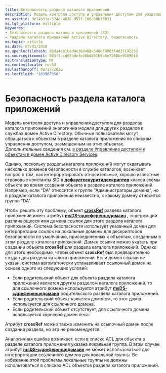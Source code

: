 ```yaml
---
title: Безопасность раздела каталога приложений
description: Модель контроля доступа и управления доступом для разделов каталога приложений аналогична модели для других разделов в службах домен Active Directory.
ms.assetid: 3e14b31a-524e-4b38-957f-166e80b35b31
ms.tgt_platform: multiple
keywords:
- Безопасность раздела каталога приложений (AD)
- Разделы каталога приложений Active Directory, безопасность
ms.topic: article
ms.date: 05/31/2018
ms.openlocfilehash: 80da4ce1b8d4e3604b8e546d79003f4d3719223d
ms.sourcegitcommit: 803f3ccd65bdefe36bd851b9c6e7280be9489016
ms.translationtype: MT
ms.contentlocale: ru-RU
ms.lasthandoff: 08/17/2020
ms.locfileid: "103987356"
---
```

# <a name="application-directory-partition-security"></a>Безопасность раздела каталога приложений

Модель контроля доступа и управления доступом для разделов каталога приложений аналогична модели для других разделов в службах домен Active Directory. Обычные пользователи могут обращаться к объектам в разделе каталога приложения по спискам управления доступом, размещенным на этих объектах. Дополнительные сведения см. [в разделе Управление доступом к объектам в домен Active Directory Services](controlling-access-to-objects-in-active-directory-domain-services.md).

Однако, поскольку разделы каталога приложений могут охватывать несколько доменов безопасности в службе каталогов, возникает вопрос о том, как интерпретировать относительные, хорошо известные строковые константы SID в [**дефаултсекуритидескриптор**](/windows/desktop/ADSchema/a-defaultsecuritydescriptor) класса схемы объекта во время создания объекта в разделе каталога приложений. Например, если "DA" относится к группе "Администраторы домена", но в разделе каталога приложений неизвестно, к какому домену относится группа "DA".

Чтобы решить эту проблему, объект [**crossRef**](/windows/desktop/ADSchema/c-crossref) раздела каталога приложений имеет атрибут [**msDS-сдреференцедомаин**](/windows/desktop/ADSchema/a-msds-sdreferencedomain) , содержащий различающееся имя домена ссылок для этого раздела каталога приложений. Система безопасности использует указанный домен для интерпретации ссылок на локальные домены для дескрипторов безопасности по умолчанию, присоединенных к объектам, созданным в этом разделе каталога приложений. Домен ссылки можно указать при создании объекта **crossRef** для раздела каталога приложений. Однако для этого необходимо, чтобы объект **crossRef** был предварительно создан для раздела каталога приложений. Если домен ссылки не указан, система автоматически устанавливает ссылочный домен на основе одного из следующих условий:

-   Если родительский объект для объекта раздела каталога приложений является другим разделом каталога приложений, то для ссылочного домена используется атрибут [**msDS-сдреференцедомаин**](/windows/desktop/ADSchema/a-msds-sdreferencedomain) родительского раздела каталога приложений.
-   Если родительский объект является доменом, то этот домен используется для ссылочного домена.
-   Если родительский объект отсутствует, для ссылочного домена используется корневой домен леса.

Атрибут **crossRef** можно также изменить на ссылочный домен после создания раздела, но это не рекомендуется.

Аналогичная ошибка возникает, если в списке ACL для объекта в разделе каталога приложения указана локальная группа. В этом случае атрибут [**msDS-сдреференцедомаин**](/windows/desktop/ADSchema/a-msds-sdreferencedomain) не может использоваться для интерпретации ссылочного домена для локальной группы. Во избежание этой проблемы локальные группы не должны использоваться в списках ACL объектов раздела каталога приложений.

 

 